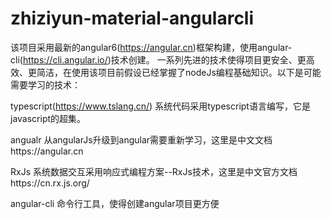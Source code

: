 # zhiziyun-material-angularcli

该项目采用最新的angular6(https://angular.cn)框架构建，使用angular-cli(https://cli.angular.io/)技术创建。
一系列先进的技术使得项目更安全、更高效、更简洁，在使用该项目前假设已经掌握了nodeJs编程基础知识。以下是可能需要学习的技术：

typescript(https://www.tslang.cn/)
系统代码采用typescript语言编写，它是javascript的超集。

angualr
从angularJs升级到angular需要重新学习，这里是中文文档https://angular.cn

RxJs
系统数据交互采用响应式编程方案--RxJs技术，这里是中文官方文档https://cn.rx.js.org/

angular-cli
命令行工具，使得创建angular项目更方便
